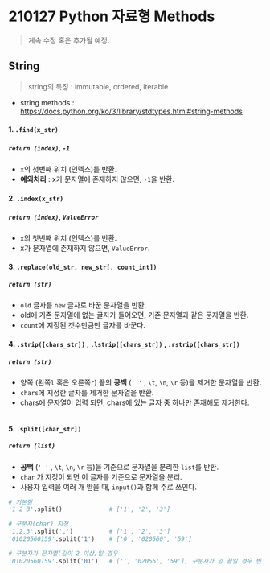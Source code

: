 # 210127 Python 자료형 Methods

> 계속 수정 혹은 추가될 예정.

## String

> string의 특징 : immutable, ordered, iterable

* string methods : https://docs.python.org/ko/3/library/stdtypes.html#string-methods



#### 1.  `.find(x_str)`  

##### `return (index)`, `-1`

* `x`의 첫번째 위치 (인덱스)를 반환.
* **예외처리** : x가 문자열에 존재하지 않으면, `-1`을 반환.



#### 2. `.index(x_str)` 

##### `return (index)`, `ValueError `

* `x`의 첫번째 위치 (인덱스)를 반환.
* x가 문자열에 존재하지 않으면, `ValueError`.



#### 3. `.replace(old_str, new_str[, count_int])`

##### `return (str)`

* `old` 글자를 `new` 글자로 바꾼 문자열을 반환.
* old에 기존 문자열에 없는 글자가 들어오면, 기존 문자열과 같은 문자열을 반환.
* `count`에 지정된 갯수만큼만 글자를 바꾼다.



#### 4. `.strip([chars_str])` , `.lstrip([chars_str])` , `.rstrip([chars_str])`

##### `return (str)`

* 양쪽 (왼쪽`l` 혹은 오른쪽`r`) 끝의 **공백** (`' '` , `\t`, `\n`, `\r` 등)을 제거한 문자열을 반환.
* `chars`에 지정한 글자를 제거한 문자열을 반환.
* chars에 문자열이 입력 되면, chars에 있는 글자 중 하나만 존재해도 제거한다. 

```

```



#### 5. `.split([char_str])`

##### `return (list)`

* **공백** (`' '` , `\t`, `\n`, `\r` 등)을 기준으로 문자열을 분리한 `list`를 반환.
* `char` 가 지정이 되면 이 글자를 기준으로 문자열을 분리.
* 사용자 입력을 여러 개 받을 때, `input()`과 함께 주로 쓰인다.

```python
# 기본형
'1 2 3'.split()				# ['1', '2', '3']

# 구분자(char) 지정
'1,2,3'.split(',')			# ['1', '2', '3']
'01020560159'.split('1')	# ['0', '020560', '59']

# 구분자가 문자열(길이 2 이상)일 경우
'01020560159'.split('01')	# ['', '02056', '59'], 구분자가 양 끝일 경우 빈 str이 들어간다.
```


